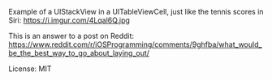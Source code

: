 Example of a UIStackView in a UITableViewCell, just like the tennis scores in Siri:
https://i.imgur.com/4Lqal6Q.jpg

This is an answer to a post on Reddit:
https://www.reddit.com/r/iOSProgramming/comments/9ghfba/what_would_be_the_best_way_to_go_about_laying_out/

License: MIT
